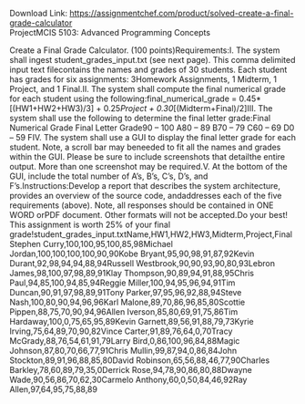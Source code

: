 Download Link: https://assignmentchef.com/product/solved-create-a-final-grade-calculator
<br>
ProjectMCIS 5103: Advanced Programming Concepts

Create a Final Grade Calculator. (100 points)Requirements:I. The system shall ingest student_grades_input.txt (see next page). This comma delimited input text filecontains the names and grades of 30 students. Each student has grades for six assignments: 3Homework Assignments, 1 Midterm, 1 Project, and 1 Final.II. The system shall compute the final numerical grade for each student using the following:final_numerical_grade = 0.45*[(HW1+HW2+HW3)/3] + 0.25*Project + 0.30*[(Midterm+Final)/2]III. The system shall use the following to determine the final letter grade:Final Numerical Grade Final Letter Grade90 – 100 A80 – 89 B70 – 79 C60 – 69 D0 – 59 FIV. The system shall use a GUI to display the final letter grade for each student. Note, a scroll bar may beneeded to fit all the names and grades within the GUI. Please be sure to include screenshots that detailthe entire output. More than one screenshot may be required.V. At the bottom of the GUI, include the total number of A’s, B’s, C’s, D’s, and F’s.Instructions:Develop a report that describes the system architecture, provides an overview of the source code, andaddresses each of the five requirements (above). Note, all responses should be contained in ONE WORD orPDF document. Other formats will not be accepted.Do your best! This assignment is worth 25% of your final grade!student_grades_input.txtName,HW1,HW2,HW3,Midterm,Project,FinalStephen Curry,100,100,95,100,85,98Michael Jordan,100,100,100,100,90,90Kobe Bryant,95,90,98,91,87,92Kevin Durant,92,98,94,94,88,94Russell Westbrook,90,90,93,90,80,93Lebron James,98,100,97,98,89,91Klay Thompson,90,89,94,91,88,95Chris Paul,94,85,100,94,85,94Reggie Miller,100,94,95,96,94,91Tim Duncan,90,91,97,98,89,91Tony Parker,97,95,96,92,88,94Steve Nash,100,80,90,94,96,96Karl Malone,89,70,86,96,85,80Scottie Pippen,88,75,70,90,94,96Allen Iverson,85,80,69,91,75,86Tim Hardaway,100,0,75,65,95,89Kevin Garnett,89,56,91,88,79,73Kyrie Irving,75,64,89,70,90,82Vince Carter,91,89,76,64,0,70Tracy McGrady,88,76,54,61,91,79Larry Bird,0,86,100,96,84,88Magic Johnson,87,80,70,66,77,91Chris Mullin,99,87,94,0,86,84John Stockton,89,91,96,88,85,80David Robinson,65,56,88,46,77,90Charles Barkley,78,60,89,79,35,0Derrick Rose,94,78,90,86,80,88Dwayne Wade,90,56,86,70,62,30Carmelo Anthony,60,0,50,84,46,92Ray Allen,97,64,95,75,88,89